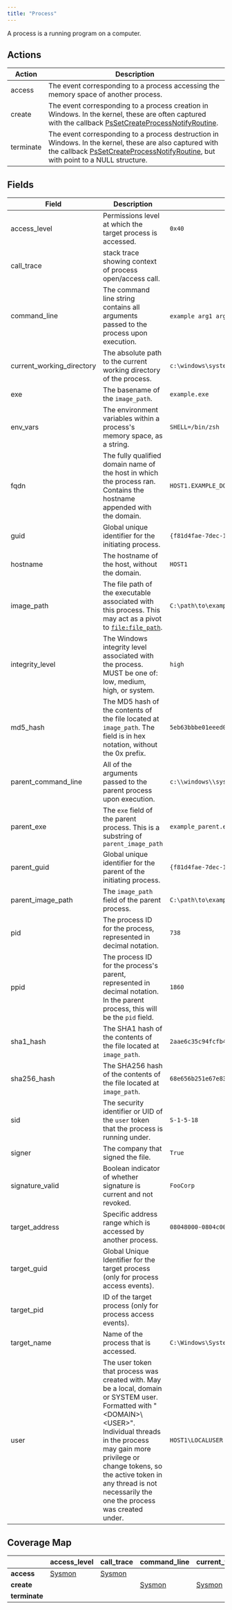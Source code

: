 ```yaml
---
title: "Process"
---
```


A process is a running program on a computer.

## Actions

|Action|Description|
|---|---|
|access|The event corresponding to a process accessing the memory space of another process.
|create|The event corresponding to a process creation in Windows. In the kernel, these are often captured with the callback [PsSetCreateProcessNotifyRoutine](https://msdn.microsoft.com/en-us/library/windows/hardware/ff559951%28v=vs.85%29.aspx).|
|terminate|The event corresponding to a process destruction in Windows. In the kernel, these are also captured with the callback [PsSetCreateProcessNotifyRoutine](https://msdn.microsoft.com/en-us/library/windows/hardware/ff559951%28v=vs.85%29.aspx), but with point to a NULL structure.|

## Fields

|Field|Description|Example|
|---|---|---|
|access_level|Permissions level at which the target process is accessed.|`0x40`|
|call_trace|stack trace showing context of process open/access call.||
|command_line|The command line string contains all arguments passed to the process upon execution.|`example arg1 arg2`, `example.exe`, `C:\path\example.exe /flag1`|
|current_working_directory|The absolute path to the current working directory of the process.|`c:\windows\system32\`|
|exe|The basename of the `image_path`.|`example.exe`|
|env_vars|The environment variables within a process's memory space, as a string.|`SHELL=/bin/zsh`|
|fqdn|The fully qualified domain name of the host in which the process ran. Contains the hostname appended with the domain.|`HOST1.EXAMPLE_DOMAIN.COM`|
|guid|Global unique identifier for the initiating process.|`{f81d4fae-7dec-11d0-a765-00a0c91e6bf6}`|
|hostname|The hostname of the host, without the domain.|`HOST1`|
|image_path|The file path of the executable associated with this process. This may act as a pivot to [`file:file_path`](https://car.mitre.org/wiki/Data_Model/file#file_path).|`C:\path\to\example.exe`|
|integrity_level|The Windows integrity level associated with the process. MUST be one of: low, medium, high, or system.|`high`|
|md5_hash|The MD5 hash of the contents of the file located at `image_path`. The field is in hex notation, without the 0x prefix.|`5eb63bbbe01eeed093cb22bb8f5acdc3`|
|parent_command_line|All of the arguments passed to the parent process upon execution.|`c:\\windows\\system32\\dism.exe foo.xml`|
|parent_exe|The `exe` field of the parent process. This is a substring of `parent_image_path`|`example_parent.exe`|
|parent_guid|Global unique identifier for the parent of the initiating process.|`{f81d4fae-7dec-11d0-a765-00a0c91e6bf6}`|
|parent_image_path|The `image_path` field of the parent process.|`C:\path\to\example_parent.exe`|
|pid|The process ID for the process, represented in decimal notation.|`738`|
|ppid|The process ID for the process's parent, represented in decimal notation. In the parent process, this will be the `pid` field.|`1860`|
|sha1_hash|The SHA1 hash of the contents of the file located at `image_path`.|`2aae6c35c94fcfb415dbe95f408b9ce91ee846ed`|
|sha256_hash|The SHA256 hash of the contents of the file located at `image_path`.|`68e656b251e67e8358bef8483ab0d51c6619f3e7a1a9f0e75838d41ff368f728`|
|sid|The security identifier or UID of the `user` token that the process is running under.|`S-1-5-18`|
|signer|The company that signed the file.|`True`|
|signature_valid|Boolean indicator of whether signature is current and not revoked.|`FooCorp`|
|target_address|Specific address range which is accessed by another process.|`08048000-0804c000`|
|target_guid|Global Unique Identifier for the target process (only for process access events).||
|target_pid|ID of the target process (only for process access events).||
|target_name|Name of the process that is accessed.|`C:\Windows\System32\winlogon.exe`|
|user|The user token that process was created with. May be a local, domain or SYSTEM user. Formatted with "\<DOMAIN>\\\<USER>". Individual threads in the process may gain more privilege or change tokens, so the active token in any thread is not necessarily the one the process was created under.|`HOST1\LOCALUSER`|

## Coverage Map

| | **access_level** | **call_trace** | **command_line** | **current_working_directory** | **exe** | **env_vars** | **fqdn** | **guid** | **hostname** | **image_path** | **integrity_level** | **md5_hash** | **parent_command_line** | **parent_exe** | **parent_guid** | **parent_image_path** | **pid** | **ppid** | **sha1_hash** | **sha256_hash** | **sid** | **signer** | **signature_valid** | **target_address** | **target_guid** | **target_pid** | **target_name** | **user** |
|---|---|---|---|---|---|---|---|---|---|---|---|---|---|---|---|---|---|---|---|---|---|---|---|---|---|---|---|---|
| **access** | [Sysmon](../sensors/sysmon_13) | [Sysmon](../sensors/sysmon_13) | | | | | [Sysmon](../sensors/sysmon_13) | [Sysmon](../sensors/sysmon_13) | | [Sysmon](../sensors/sysmon_13) | | | | | | | | [Sysmon](../sensors/sysmon_13) | | | [Sysmon](../sensors/sysmon_13) | | | | [Sysmon](../sensors/sysmon_13) | [Sysmon](../sensors/sysmon_13) | [Sysmon](../sensors/sysmon_13) | [Sysmon](../sensors/sysmon_13) 
| **create** | | | [Sysmon](../sensors/sysmon_13) | [Sysmon](../sensors/sysmon_13) | [Sysmon](../sensors/sysmon_13) | |[Sysmon](../sensors/sysmon_13) | [Sysmon](../sensors/sysmon_13) | | [Sysmon](../sensors/sysmon_13) | [Sysmon](../sensors/sysmon_13) | | [Sysmon](../sensors/sysmon_13) | [Sysmon](../sensors/sysmon_13) | [Sysmon](../sensors/sysmon_13) | [Sysmon](../sensors/sysmon_13) | [Sysmon](../sensors/sysmon_13) | [Sysmon](../sensors/sysmon_13) | | [Sysmon](../sensors/sysmon_13) | [Sysmon](../sensors/sysmon_13) | | | | | | | [Sysmon](../sensors/sysmon_13) |
| **terminate** | | | | | | [Sysmon](../sensors/sysmon_13) | [Sysmon](../sensors/sysmon_13) | | [Sysmon](../sensors/sysmon_13) | | | | | | | [Sysmon](../sensors/sysmon_13) | | | | [Sysmon](../sensors/sysmon_13) | | | | | | | |
